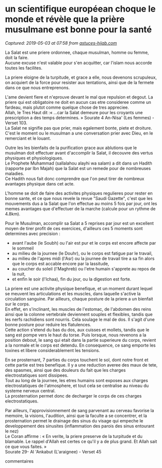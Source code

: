# un scientifique européean choque le monde et révèle que la prière musulmane est bonne pour la santé

_Captured: 2019-05-03 at 07:58 from [astuces-hijab.com](http://astuces-hijab.com/2018/01/09/un-scientifique-europeean-choque-le-monde-et-revele-que-la-priere-musulmane-est-bonne-pour-la-sante/#.XMqU5LETMag.facebook)_

La Salat est une priere ordonnee, chaque musulman, homme ou femme, doit la faire.  
Aucune excuse n'est valable pour s'en acquitter, car l'islam nous accorde toutes les facilites.

La priere eloigne de la turpitude, et grace a elle, nous devenons scrupuleux, on acquiert de la force pour resister aux tentations, ainsi que de la fermete dans ce que nous entreprenons.

L'ame devient fiere et n'eprouve devant le mal que repulsion et degout. La priere qui est obligatoire ne doit en aucun cas etre consideree comme un fardeau, mais plutot comme quelque chose de tres appreciee.  
Allah, le Tres Haut dit :« …car la Salat demeure pour les croyants une prescription a des temps determines. » Sourate 4 An-Nisa' (Les femmes) - Verset 103.  
La Salat ne signifie pas que prier, mais egalement bonte, piete et droiture. C'est le moment ou le musulman a une conversation prier avec Dieu, en le remerciant et le louant.

Outre les les bienfaits de la purification grace aux ablutions que le musulman doit effectuer avant d'accomplir la Salat, il decouvre des vertus physiques et physiologiques.  
Le Prophete Muhammad (sallalahou alayhi wa salam) a dit dans un Hadith (rapporte par Ibn Majah) que la Salat est un remede pour de nombreuses maladies.  
Ce Hadith nous fait donc comprendre que l'on peut tirer de nombreux avantages physique dans cet acte.

L'homme se doit de faire des activites physiques regulieres pour rester en bonne sante, et ce que nous revele la revue "Saudi Gazette", c'est que les mouvements dus a la Salat que l'on effectue au moins 5 fois par jour, ont les memes avantages que d'effectuer de la marche (calcule pour un rythme de 4.8km).

Pour le Musulman, accomplir sa Salat a 5 reprises par jour est un excellent moyen de tirer profit de ces exercices, d'ailleurs ces 5 moments sont determines avec precision :  
- avant l'aube (le Soubh) ou l'air est pur et le corps est encore affecte par le sommeil  
- au milieu de la journee (le Douhr), ou le corps est fatigue par le travail,  
- au milieu de l'apres midi (l'Asr) ou la journee de travail tire a sa fin alors que le corps est accable encore par la lassitude,  
- au coucher du soleil (l'Maghreb) ou l'etre humain s'apprete au repos de la nuit,  
- et enfin le soir (l'Ichaa), fin du jour, ou la digestion est forte.

La priere est une activite physique benefique, et un moment durant lequel se meuvent les articulations et les muscles, dans laquelle s'active la circulation sanguine. Par ailleurs, chaque posture de la priere a un bienfait sur le corps.  
En effet, en s'inclinant, les muscles de l'estomac, de l'abdomen des reins ainsi que la colonne vertebrale deviennent souples et flexibles, tandis que les nerfs rachidiens sont nourris. Cela soulage le mal de dos. Il s'agit d'une bonne posture pour reduire les flatulences.  
Cette action s'etend du bas du dos, aux cuisses et mollets, tandis que le sang est pompe vers le haut du torse. Puis lorsque, nous revenons a la position debout, le sang qui etait dans la partie superieure du corps, revient a la normale et le corps est detendu. En consequence, ce sang emporte les toxines et libere considerablement les tensions.

En se prosternant, 7 parties du corps touchent le sol, dont notre front et cette partie est tres benefique. Il y a une reduction averee des maux de tete, des spasmes, ainsi que des douleurs du fait que les charges electrostatiques sont dissipees.  
Tout au long de la journee, les etres humains sont exposes aux charges electrostatiques de l'atmosphere, et tout cela se centralise au niveau du systeme nerveux central.  
La prosternation permet donc de decharger le corps de ces charges electrostatiques.

Par ailleurs, l'approvisionnement de sang parvenant au cerveau favorise la memoire, la visions, l'audition, ainsi que la faculte a se concentrer, et la prosternation permet le drainage des sinus du visage qui empeche le developpement des sinusites (inflammation des parois des sinus entourant le nez)  
Le Coran affirme : « En verite, la priere preserve de la turpitude et du blamable. Le rappel d'Allah est certes ce qu'il y a de plus grand. Et Allah sait ce que vous faites. »  
Sourate 29- Al 'Ankabut (L'araignee) - Verset 45

commentaires 
